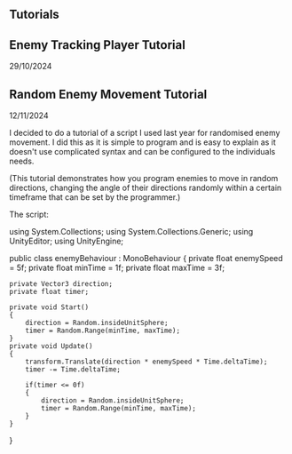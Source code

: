 Tutorials
-------------------------------
Enemy Tracking Player Tutorial
-------------------------------
29/10/2024



Random Enemy Movement Tutorial
-------------------------------
12/11/2024

I decided to do a tutorial of a script I used last year for randomised enemy movement. I did this as it is simple to program and is easy to explain as it doesn't use complicated syntax and can be configured to the individuals needs.


(This tutorial demonstrates how you program enemies to move in random directions, changing the angle of their directions randomly within a certain timeframe that can be set by the programmer.)


The script:

using System.Collections;
using System.Collections.Generic;
using UnityEditor;
using UnityEngine;

public class enemyBehaviour : MonoBehaviour
{
    private float enemySpeed = 5f;
    private float minTime = 1f;
    private float maxTime = 3f;

    private Vector3 direction;
    private float timer;
   
    private void Start()
    {
        direction = Random.insideUnitSphere;
        timer = Random.Range(minTime, maxTime);
    }
    private void Update()
    {
        transform.Translate(direction * enemySpeed * Time.deltaTime);
        timer -= Time.deltaTime;

        if(timer <= 0f)
        {
            direction = Random.insideUnitSphere;
            timer = Random.Range(minTime, maxTime);
        }
    }
}
